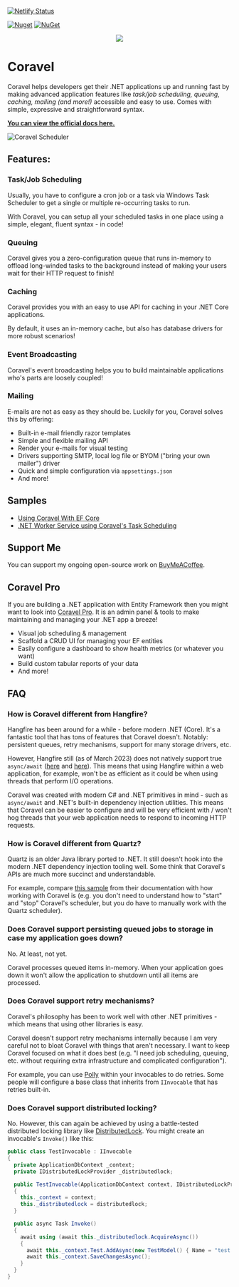 [![Netlify Status](https://api.netlify.com/api/v1/badges/5f511f8d-d256-4e4f-a21f-b7a444b4d4f9/deploy-status)](https://app.netlify.com/sites/coravel-docs/deploys)

[![Nuget](https://img.shields.io/nuget/v/Coravel.svg)](https://www.nuget.org/packages/Coravel)
[![NuGet](https://img.shields.io/nuget/dt/Coravel.svg)](https://www.nuget.org/packages/Coravel)


<div align="center">
  <img src="./img/logo.png" style="max-width:200px" />
</div>

# Coravel

Coravel helps developers get their .NET applications up and running fast by making advanced application features like _task/job scheduling, queuing, caching, mailing (and more!)_ accessible and easy to use. Comes with simple, expressive and straightforward syntax.

**[You can view the official docs here.](https://docs.coravel.net/Installation/)**

![Coravel Scheduler](./img/scheduledailyreport.png)

## Features:

### Task/Job Scheduling

Usually, you have to configure a cron job or a task via Windows Task Scheduler to get a single or multiple re-occurring tasks to run.

With Coravel, you can setup all your scheduled tasks in one place using a simple, elegant, fluent syntax - in code!

### Queuing

Coravel gives you a zero-configuration queue that runs in-memory to offload long-winded tasks to the background instead of making your users wait for their HTTP request to finish!

### Caching

Coravel provides you with an easy to use API for caching in your .NET Core applications.

By default, it uses an in-memory cache, but also has database drivers for more robust scenarios!

### Event Broadcasting

Coravel's event broadcasting helps you to build maintainable applications who's parts are loosely coupled!

### Mailing

E-mails are not as easy as they should be. Luckily for you, Coravel solves this by offering:

- Built-in e-mail friendly razor templates
- Simple and flexible mailing API
- Render your e-mails for visual testing
- Drivers supporting SMTP, local log file or BYOM ("bring your own mailer") driver
- Quick and simple configuration via `appsettings.json`
- And more!

## Samples

- [Using Coravel With EF Core](https://github.com/jamesmh/coravel/tree/master/Samples/EFCoreSample)
- [.NET Worker Service using Coravel's Task Scheduling](https://github.com/jamesmh/coravel/tree/master/Samples/WorkerServiceScheduler)

## Support Me

You can support my ongoing open-source work on [BuyMeACoffee](https://www.buymeacoffee.com/gIPOyBD5N).

## Coravel Pro

If you are building a .NET application with Entity Framework then you might want to look into [Coravel Pro](https://www.pro.coravel.net/). It is an admin panel & tools to make maintaining and managing your .NET app a breeze!

- Visual job scheduling & management
- Scaffold a CRUD UI for managing your EF entities
- Easily configure a dashboard to show health metrics (or whatever you want)
- Build custom tabular reports of your data
- And more!

## FAQ

### How is Coravel different from Hangfire?

Hangfire has been around for a while - before modern .NET (Core). It's a fantastic tool that has tons of features that Coravel doesn't. Notably: persistent queues, retry mechanisms, support for many storage drivers, etc.

However, Hangfire still (as of March 2023) does not natively support true `async/await` ([here](https://github.com/HangfireIO/Hangfire/issues/1658) and [here](https://github.com/HangfireIO/Hangfire/issues/401)). This means that using Hangfire within a web application, for example, won't be as efficient as it could be when using threads that perform I/O operations.

Coravel was created with modern C# and .NET primitives in mind - such as `async/await` and .NET's built-in dependency injection utilities. This means that Coravel can be easier to configure and will be very efficient with / won't hog threads that your web application needs to respond to incoming HTTP requests.

### How is Coravel different from Quartz?

Quartz is an older Java library ported to .NET. It still doesn't hook into the modern .NET dependency injection tooling well. Some think that Coravel's APIs are much more succinct and understandable.

For example, compare [this sample](https://www.quartz-scheduler.net/documentation/quartz-3.x/quick-start.html#starting-a-sample-application) from their documentation with how working with Coravel is (e.g. you don't need to understand how to "start" and "stop" Coravel's scheduler, but you do have to manually work with the Quartz scheduler).

### Does Coravel support persisting queued jobs to storage in case my application goes down?

No. At least, not yet. 

Coravel processes queued items in-memory. When your application goes down it won't allow the application to shutdown until all items are processed.

### Does Coravel support retry mechanisms?

Coravel's philosophy has been to work well with other .NET primitives - which means that using other libraries is easy. 

Coravel doesn't support retry mechanisms internally because I am very careful not to bloat Coravel with things that aren't necessary. I want to keep Coravel focused on what it does best (e.g. "I need job scheduling, queuing, etc. without requiring extra infrastructure and complicated configuration").

For example, you can use [Polly](https://github.com/App-vNext/Polly) within your invocables to do retries. Some people will configure a base class that inherits from `IInvocable` that has retries built-in. 

### Does Coravel support distributed locking?

No. However, this can again be achieved by using a battle-tested distributed locking library like [DistributedLock](https://github.com/madelson/DistributedLock). You might create an invocable's `Invoke()` like this:

```csharp
public class TestInvocable : IInvocable
{
  private ApplicationDbContext _context;
  private IDistributedLockProvider _distributedlock;

  public TestInvocable(ApplicationDbContext context, IDistributedLockProvider distributedlock)
  {
    this._context = context;
    this._distributedlock = distributedlock;
  }

  public async Task Invoke()
  {
    await using (await this._distributedlock.AcquireAsync())
    {
      await this._context.Test.AddAsync(new TestModel() { Name = "test name" });
      await this._context.SaveChangesAsync();
    }
  }
}
```
